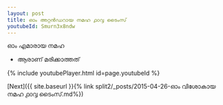 ```yaml
---
layout: post
title: ഓം അറ്റൻഡറായ നമഹ ൧൦൮ ടൈംസ്
youtubeId: Smurn3x8ndw
---
```

 
 
 ഓം എമാരായ നമഹ 
 
 -  ആരാണ് മരിക്കാത്തത് 
 
  
 
  
 
 
 
 
 
 


{% include youtubePlayer.html id=page.youtubeId %}
 
[Next]({{ site.baseurl }}{% link  split2/_posts/2015-04-26-ഓം വിശോകായ നമഹ ൧൦൮ ടൈംസ്.md%})
 
